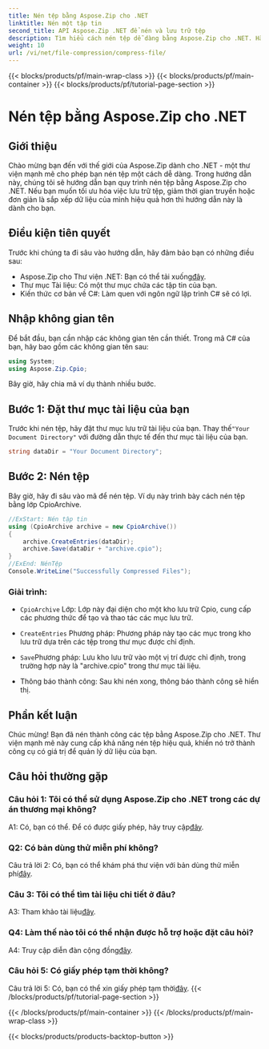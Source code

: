```yaml
---
title: Nén tệp bằng Aspose.Zip cho .NET
linktitle: Nén một tập tin
second_title: API Aspose.Zip .NET để nén và lưu trữ tệp
description: Tìm hiểu cách nén tệp dễ dàng bằng Aspose.Zip cho .NET. Hãy làm theo hướng dẫn từng bước của chúng tôi để quản lý tệp hiệu quả.
weight: 10
url: /vi/net/file-compression/compress-file/
---
```


{{< blocks/products/pf/main-wrap-class >}}
{{< blocks/products/pf/main-container >}}
{{< blocks/products/pf/tutorial-page-section >}}

# Nén tệp bằng Aspose.Zip cho .NET

## Giới thiệu

Chào mừng bạn đến với thế giới của Aspose.Zip dành cho .NET - một thư viện mạnh mẽ cho phép bạn nén tệp một cách dễ dàng. Trong hướng dẫn này, chúng tôi sẽ hướng dẫn bạn quy trình nén tệp bằng Aspose.Zip cho .NET. Nếu bạn muốn tối ưu hóa việc lưu trữ tệp, giảm thời gian truyền hoặc đơn giản là sắp xếp dữ liệu của mình hiệu quả hơn thì hướng dẫn này là dành cho bạn.

## Điều kiện tiên quyết

Trước khi chúng ta đi sâu vào hướng dẫn, hãy đảm bảo bạn có những điều sau:

-  Aspose.Zip cho Thư viện .NET: Bạn có thể tải xuống[đây](https://releases.aspose.com/zip/net/).
- Thư mục Tài liệu: Có một thư mục chứa các tập tin của bạn.
- Kiến thức cơ bản về C#: Làm quen với ngôn ngữ lập trình C# sẽ có lợi.

## Nhập không gian tên

Để bắt đầu, bạn cần nhập các không gian tên cần thiết. Trong mã C# của bạn, hãy bao gồm các không gian tên sau:

```csharp
using System;
using Aspose.Zip.Cpio;
```

Bây giờ, hãy chia mã ví dụ thành nhiều bước.

## Bước 1: Đặt thư mục tài liệu của bạn

 Trước khi nén tệp, hãy đặt thư mục lưu trữ tài liệu của bạn. Thay thế`"Your Document Directory"` với đường dẫn thực tế đến thư mục tài liệu của bạn.

```csharp
string dataDir = "Your Document Directory";
```

## Bước 2: Nén tệp

Bây giờ, hãy đi sâu vào mã để nén tệp. Ví dụ này trình bày cách nén tệp bằng lớp CpioArchive.

```csharp
//ExStart: Nén tập tin
using (CpioArchive archive = new CpioArchive())
{
    archive.CreateEntries(dataDir);
    archive.Save(dataDir + "archive.cpio");
}
//ExEnd: NénTệp
Console.WriteLine("Successfully Compressed Files");
```

### Giải trình:

- `CpioArchive` Lớp: Lớp này đại diện cho một kho lưu trữ Cpio, cung cấp các phương thức để tạo và thao tác các mục lưu trữ.

- `CreateEntries` Phương pháp: Phương pháp này tạo các mục trong kho lưu trữ dựa trên các tệp trong thư mục được chỉ định.

- `Save`Phương pháp: Lưu kho lưu trữ vào một vị trí được chỉ định, trong trường hợp này là "archive.cpio" trong thư mục tài liệu.

- Thông báo thành công: Sau khi nén xong, thông báo thành công sẽ hiển thị.

## Phần kết luận

Chúc mừng! Bạn đã nén thành công các tệp bằng Aspose.Zip cho .NET. Thư viện mạnh mẽ này cung cấp khả năng nén tệp hiệu quả, khiến nó trở thành công cụ có giá trị để quản lý dữ liệu của bạn.

## Câu hỏi thường gặp

### Câu hỏi 1: Tôi có thể sử dụng Aspose.Zip cho .NET trong các dự án thương mại không?

 A1: Có, bạn có thể. Để có được giấy phép, hãy truy cập[đây](https://purchase.aspose.com/buy).

### Q2: Có bản dùng thử miễn phí không?

 Câu trả lời 2: Có, bạn có thể khám phá thư viện với bản dùng thử miễn phí[đây](https://releases.aspose.com/).

### Câu 3: Tôi có thể tìm tài liệu chi tiết ở đâu?

 A3: Tham khảo tài liệu[đây](https://reference.aspose.com/zip/net/).

### Q4: Làm thế nào tôi có thể nhận được hỗ trợ hoặc đặt câu hỏi?

 A4: Truy cập diễn đàn cộng đồng[đây](https://forum.aspose.com/c/zip/37).

### Câu hỏi 5: Có giấy phép tạm thời không?

 Câu trả lời 5: Có, bạn có thể xin giấy phép tạm thời[đây](https://purchase.aspose.com/temporary-license/).
{{< /blocks/products/pf/tutorial-page-section >}}

{{< /blocks/products/pf/main-container >}}
{{< /blocks/products/pf/main-wrap-class >}}

{{< blocks/products/products-backtop-button >}}
